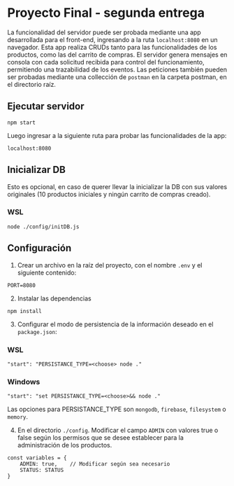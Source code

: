 # Proyecto Final - segunda entrega
La funcionalidad del servidor puede ser probada mediante una app desarrollada para el front-end, ingresando a la ruta `localhost:8080` en un navegador. Esta app realiza CRUDs tanto para las funcionalidades de los productos, como las del carrito de compras.
El servidor genera mensajes en consola con cada solicitud recibida para control del funcionamiento, permitiendo una trazabilidad de los eventos.
Las peticiones también pueden ser probadas mediante una collección de `postman` en la carpeta postman, en el directorio raíz.

## Ejecutar servidor
```
npm start
```
Luego ingresar a la siguiente ruta para probar las funcionalidades de la app:
```
localhost:8080
```

## Inicializar DB
Esto es opcional, en caso de querer llevar la inicializar la DB con sus valores originales (10 productos iniciales y ningún carrito de compras creado).
### WSL
```
node ./config/initDB.js
```

## Configuración

1. Crear un archivo en la raíz del proyecto, con el nombre `.env` y el siguiente contenido:
```
PORT=8080
```
2. Instalar las dependencias
```
npm install
```
3. Configurar el modo de persistencia de la información deseado en el `package.json`:
### WSL
```
"start": "PERSISTANCE_TYPE=<choose> node ."
```
### Windows
```
"start": "set PERSISTANCE_TYPE=<choose>&& node ."
```
Las opciones para PERSISTANCE_TYPE son `mongodb`, `firebase`, `filesystem` o `memory`.

4. En el directorio `./config`. Modificar el campo `ADMIN` con valores true o false según los permisos que se desee establecer para la administración de los productos.
```
const variables = {
    ADMIN: true,    // Modificar según sea necesario
    STATUS: STATUS
}
```